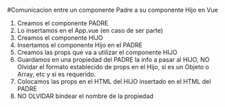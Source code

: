 #Comunicacion entre un componente Padre a su componente Hijo en Vue

1. Creamos el componente PADRE
2. Lo insertamos en el App.vue (en caso de ser parte)
2. Creamos el componente HIJO
3. Insertamos el componente Hijo en el PADRE
4. Creamos las props que va a utilizar el componente HIJO
5. Guardamos en una propiedad del PADRE la info a pasar al HIJO, NO Olvidar el formato establecido de props en el Hijo, si es un Objeto o Array, etc y si es requerido.
6. Colocamos las props en el HTML del HIJO insertado en el HTML del PADRE
7. NO OLVIDAR bindear el nombre de la propiedad